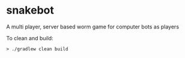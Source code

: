 # snakebot
A multi player, server based worm game for computer bots as players

To clean and build:
```
> ./gradlew clean build
```
